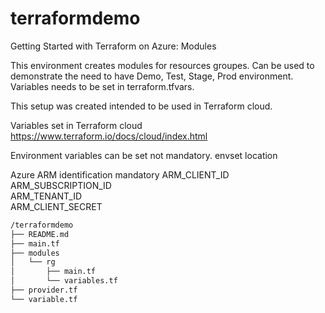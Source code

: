 # terraformdemo
Getting Started with Terraform on Azure: Modules

This environment creates modules for resources groupes.
Can be used to demonstrate the need to have Demo, Test, Stage, Prod environment.
Variables needs to be set in terraform.tfvars.

This setup was created intended to be used in Terraform cloud.

Variables set in Terraform cloud
https://www.terraform.io/docs/cloud/index.html

Environment variables can be set not mandatory.
envset
location

Azure ARM identification mandatory
ARM_CLIENT_ID  
ARM_SUBSCRIPTION_ID  
ARM_TENANT_ID  
ARM_CLIENT_SECRET  

```bash
/terraformdemo
├── README.md
├── main.tf
├── modules
│   └── rg
│       ├── main.tf
│       └── variables.tf
├── provider.tf
└── variable.tf
```
